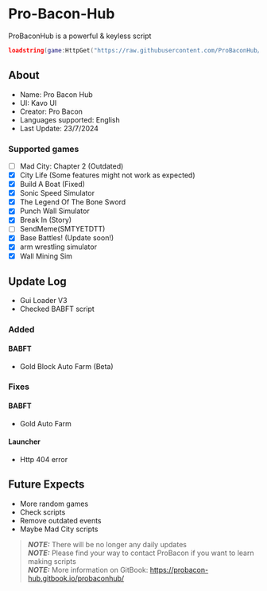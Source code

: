 # Pro-Bacon-Hub
ProBaconHub is a powerful & keyless script
```lua
loadstring(game:HttpGet("https://raw.githubusercontent.com/ProBaconHub/ProBaconGUI/main/-ProBaconGuiLoader.lua?and="..math.random(), true))()
```

## About
+ Name: Pro Bacon Hub
+ UI: Kavo UI
+ Creator: Pro Bacon
+ Languages supported: English
+ Last Update: 23/7/2024

### Supported games
- [ ] Mad City: Chapter 2 (Outdated)  
- [x] City Life (Some features might not work as expected)  
- [x] Build A Boat (Fixed) 
- [x] Sonic Speed Simulator  
- [x] The Legend Of The Bone Sword  
- [x] Punch Wall Simulator  
- [x] Break In (Story)  
- [ ] SendMeme(SMTYETDTT)  
- [x] Base Battles! (Update soon!)  
- [x] arm wrestling simulator  
- [x] Wall Mining Sim  

## Update Log
+ Gui Loader V3
+ Checked BABFT script
### Added
#### BABFT
+ Gold Block Auto Farm (Beta)
### Fixes
#### BABFT
+ Gold Auto Farm
#### Launcher
+ Http 404 error
## Future Expects
+ More random games
+ Check scripts
+ Remove outdated events
+ Maybe Mad City scripts

> **_NOTE:_** There will be no longer any daily updates  
> **_NOTE:_** Please find your way to contact ProBacon if you want to learn making scripts  
> **_NOTE:_** More information on GitBook: https://probacon-hub.gitbook.io/probaconhub/
